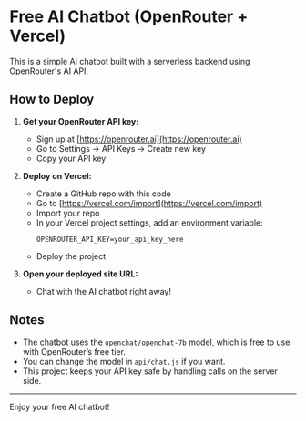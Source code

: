 # Free AI Chatbot (OpenRouter + Vercel)

This is a simple AI chatbot built with a serverless backend using OpenRouter's AI API.

## How to Deploy

1. **Get your OpenRouter API key:**

   - Sign up at [https://openrouter.ai](https://openrouter.ai)
   - Go to Settings → API Keys → Create new key
   - Copy your API key

2. **Deploy on Vercel:**

   - Create a GitHub repo with this code
   - Go to [https://vercel.com/import](https://vercel.com/import)
   - Import your repo
   - In your Vercel project settings, add an environment variable:
     ```
     OPENROUTER_API_KEY=your_api_key_here
     ```
   - Deploy the project

3. **Open your deployed site URL:**

   - Chat with the AI chatbot right away!

## Notes

- The chatbot uses the `openchat/openchat-7b` model, which is free to use with OpenRouter’s free tier.
- You can change the model in `api/chat.js` if you want.
- This project keeps your API key safe by handling calls on the server side.

---

Enjoy your free AI chatbot!
